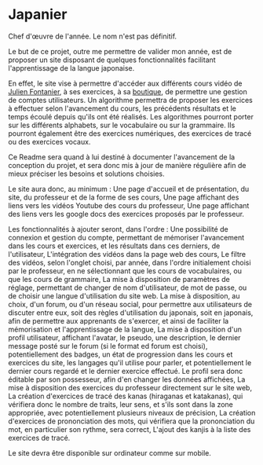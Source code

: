 # Japanier
Chef d'œuvre de l'année. Le nom n'est pas définitif.

Le but de ce projet, outre me permettre de valider mon année, est de proposer un site disposant de quelques fonctionnalités facilitant l'apprentissage de la langue japonaise.

En effet, le site vise à permettre d'accéder aux différents cours vidéo de [Julien Fontanier](https://www.youtube.com/@coursdejaponais), à ses exercices, à sa [boutique](https://coursdejaponais.com/boutique/), de permettre une gestion de comptes utilisateurs.
Un algorithme permettra de proposer les exercices à effectuer selon l'avancement du cours, les précédents résultats et le temps écoulé depuis qu'ils ont été réalisés.
Les algorithmes pourront porter sur les différents alphabets, sur le vocabulaire ou sur la grammaire. Ils pourront également être des exercices numériques, des exercices de tracé ou des exercices vocaux.

Ce Readme sera quand à lui destiné à documenter l'avancement de la conception du projet, et sera donc mis à jour de manière régulière afin de mieux préciser les besoins et solutions choisies.

Le site aura donc, au minimum :
Une page d'accueil et de présentation, du site, du professeur et de la forme de ses cours,
Une page affichant des liens vers les vidéos Youtube des cours du professeur,
Une page affichant des liens vers les google docs des exercices proposés par le professeur.

Les fonctionnalités à ajouter seront, dans l'ordre :
Une possibilité de connexion et gestion du compte, permettant de mémoriser l'avancement dans les cours et exercices, et les résultats dans ces derniers, de l'utilisateur,
L'intégration des vidéos dans la page web des cours,
Le filtre des vidéos, selon l'onglet choisi, par année, dans l'ordre initialement choisi par le professeur, en ne sélectionnant que les cours de vocabulaires, ou que les cours de grammaire,
La mise à disposition de paramètres de réglage, permettant de changer de nom d'utilisateur, de mot de passe, ou de choisir une langue d'utilisation du site web.
La mise à disposition, au choix, d'un forum, ou d'un réseau social, pour permettre aux utilisateurs de discuter entre eux, soit des règles d'utilisation du japonais, soit en japonais, afin de permettre aux apprenants de s'exercer, et ainsi de faciliter la mémorisation et l'apprentissage de la langue,
La mise à disposition d'un profil utilisateur, affichant l'avatar, le pseudo, une description, le dernier message posté sur le forum (si le format ed forum est choisi), potentiellement des badges, un état de progression dans les cours et exercices du site, les langages qu'il utilise pour parler, et potentiellement le dernier cours regardé et le dernier exercice effectué. Le profil sera donc éditable par son possesseur, afin d'en changer les données affichées,
La mise à disposition des exercices du professeur directement sur le site web,
La création d'exercices de tracé des kanas (hiraganas et katakanas), qui vérifiera donc le nombre de traits, leur sens, et s'ils sont dans la zone appropriée, avec potentiellement plusieurs niveaux de précision,
La création d'exercices de prononciation des mots, qui vérifiera que la prononciation du mot, en particulier son rythme, sera correct,
L'ajout des kanjis à la liste des exercices de tracé.

Le site devra être disponible sur ordinateur comme sur mobile.
